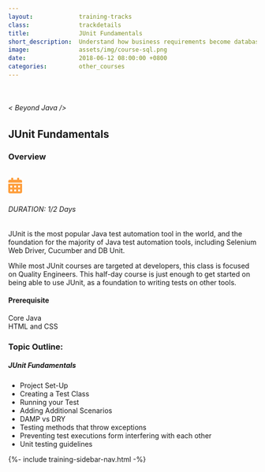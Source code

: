 ```yaml
---
layout:             training-tracks
class:              trackdetails
title:              JUnit Fundamentals
short_description:  Understand how business requirements become database designs, and the basics of reading and writing to a relational database using SQL.
image:              assets/img/course-sql.png
date:               2018-06-12 08:00:00 +0800
categories:         other_courses
---
```

<div class="section-content">
        <div class="container-fluid auto-1110">
            <div class="row">
                <div class="col">
                    <div class="panel-content">
                        <div class="title-section">
                            <img src="{{ "assets/img/title-software.png" | relative_url }}" alt="">
                            <div class="title">
                                <h6>
                                    < Beyond Java />
                                </h6>
                                <h2>JUnit Fundamentals</h2>
                            </div>
                        </div>
                        <div class="row" data-sticky-container>
                            <div class="track-panel">
                                <div class="track-content">
                                    <section id="overview">
                                        <h3>Overview</h3>
                                        <img class="mb30 img-fluid" src="{{ "assets/img/java-course-cover.jpg" | relative_url }}" alt="">
                                        <div class="track-details">
                                        <div class="details mr40">
                                            <img src="/assets/img/ico-calendar.svg" alt="">
                                            <h6>DURATION: 1/2 Days</h6>
                                        </div>
                                    </div>
                                        <p>
                                            JUnit is the most popular Java test automation tool in the world, and the foundation for the majority of Java test automation tools, including Selenium Web Driver, Cucumber and DB Unit.
                                        </p>
                                        <p>
                                            While most JUnit courses are targeted at developers, this class is focused on Quality Engineers. This half-day course is just enough to get started on being able to use JUnit, as a foundation to writing tests on other tools.
                                        </p>
                                        <h4>
                                            Prerequisite
                                        </h4>
                                        <p>
                                            Core Java<br/>HTML and CSS
                                        </p>
                                    </section>
                                    <section id="topic-outline">
                                        <h3>
                                            Topic Outline:
                                        </h3>
                                        <h5 class="course-title">JUnit Fundamentals</h5>
                                        <ul class="course-outline">
                                        <li>Project Set-Up</li>
                                        <li>Creating a Test Class</li>
                                        <li>Running your Test</li>
                                        <li>Adding Additional Scenarios</li>
                                        <li>DAMP vs DRY</li>
                                        <li>Testing methods that throw exceptions</li>
                                        <li>Preventing test executions form interfering with each other</li>
                                        <li>Unit testing guidelines</li>
                                        </ul>
                                    </section>
                                </div>
                                {%- include training-sidebar-nav.html -%}
                            </div>
                        </div>
                    </div>
                </div>
            </div>
        </div>
    </div>
